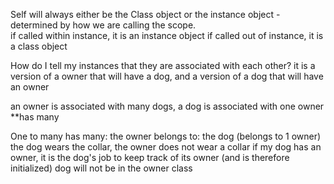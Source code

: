 

Self will always either be the Class object or the instance object
-determined by how we are calling the scope.  
if called within instance, it is an instance object 
if called out of instance, it is a class object



How do I tell my instances that they are associated with each other?
it is a version of a owner that will have a dog, and a version of a dog that will have an owner

an owner is associated with many dogs, a dog is associated with one owner **has many


One to many
has many: the owner
belongs to: the dog (belongs to 1 owner)
            the dog wears the collar, the owner does not wear a collar 
            if my dog has an owner, it is the dog's job to keep track of its owner (and is therefore initialized)
            dog will not be in the owner class
            

